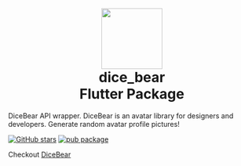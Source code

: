 <h1 align="center"><img src="https://avatars.dicebear.com/api/male/seed.svg?mood=happy&background=%233ECAF5&radius=6" width="124" /> <br />dice_bear<br />Flutter Package</h1>

DiceBear API wrapper. DiceBear is an avatar library for designers and developers. Generate random
avatar profile pictures!

[![GitHub stars](https://img.shields.io/github/stars/ZaifSenpai/dice_bear)](https://github.com/ZaifSenpai/dice_bear) [![pub package](https://img.shields.io/pub/v/dice_bear)](https://pub.dev/packages/dice_bear)

Checkout [DiceBear](https://github.com/dicebear/dicebear)
